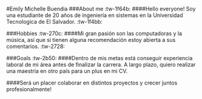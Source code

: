 #Emily Michelle Buendia
###About me :tw-1f64b:
####Hello everyone! Soy una estudiante de 20 años de ingeniería en sistemas en la Universidad Tecnologica de El Salvador. :tw-1f4bb:

###Hobbies :tw-270c:
####Mi gran pasión son las computadoras y la música, así que si tienen alguna recomendación estoy abierta a sus comentarios. :tw-2728:

###Goals :tw-2b50:
####Dentro de mis metas está conseguir experiencia laboral de mi área antes de finalizar la carrera. A largo plazo, quiero realizar una maestría en otro país para un plus en mi CV.


####Será un placer colaborar en distintos proyectos y crecer juntos profesionalmente!
